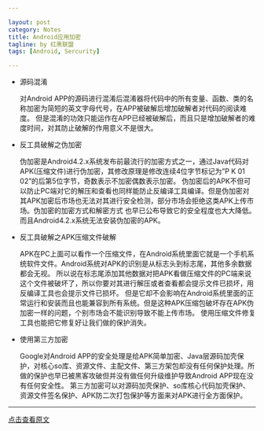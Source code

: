 ```yaml
---

layout: post
category: Notes
title: Android应用加密
tagline: by 红黑联盟
tags: [Android, Sercurity]

---
```



  * 源码混淆


    对Android APP的源码进行混淆后混淆器将代码中的所有变量、函数、类的名称加密为简短的英文字母代号，在APP被破解后增加破解者对代码的阅读难度。
    但是混淆的功效只能运作在APP已经被破解后，而且只是增加破解者的难度时间，对其防止破解的作用意义不是很大。


  * 反工具破解之伪加密


    伪加密是Android4.2.x系统发布前最流行的加密方式之一，通过Java代码对APK(压缩文件)进行伪加密，其修改原理是修改连续4位字节标记为”P K 01 02”的后第5位字节，奇数表示不加密偶数表示加密。
    伪加密后的APK不但可以防止PC端对它的解压和查看也同样能防止反编译工具编译。但是伪加密对其APK加密后市场也无法对其进行安全检测，部分市场会拒绝这类APK上传市场。伪加密的加密方式和解密方式
    也早已公布导致它的安全程度也大大降低。而且Android4.2.x系统无法安装伪加密的APK。


  * 反工具破解之APK压缩文件破解


    APK在PC上面可以看作一个压缩文件，在Android系统里面它就是一个手机系统软件文件。Android系统对APK的识别是从标志头到标志尾，其他多余数据都会无视。
    所以说在标志尾添加其他数据对把APK看做压缩文件的PC端来说这个文件被破坏了，所以你要对其进行解压或者查看都会提示文件已损坏，用反编译工具也会提示文件已损坏。
    但是它却不会影响在Android系统里面的正常运行和安装而且也能兼容到所有系统。但是这种APK压缩包破坏存在APK伪加密一样的问题，个别市场会不能识别导致不能上传市场。
    使用压缩文件修复工具也能把它修复好让我们做的保护消失。


  * 使用第三方加密


    Google对Android APP的安全处理是给APK简单加密、Java层源码加壳保护，对核心so库、资源文件、主配文件、第三方架包却没有任何保护处理。所做的保护也早已被黑客攻破但并没有做任何升级维护导致Android APP现在没有任何安全性。
    第三方加密可以对源码加壳保护、so库核心代码加壳保护、资源文件签名保护、APK防二次打包保护等方面来对APK进行全方面保护。


---

[点击查看原文](http://www.2cto.com/Article/201311/258830.html)
